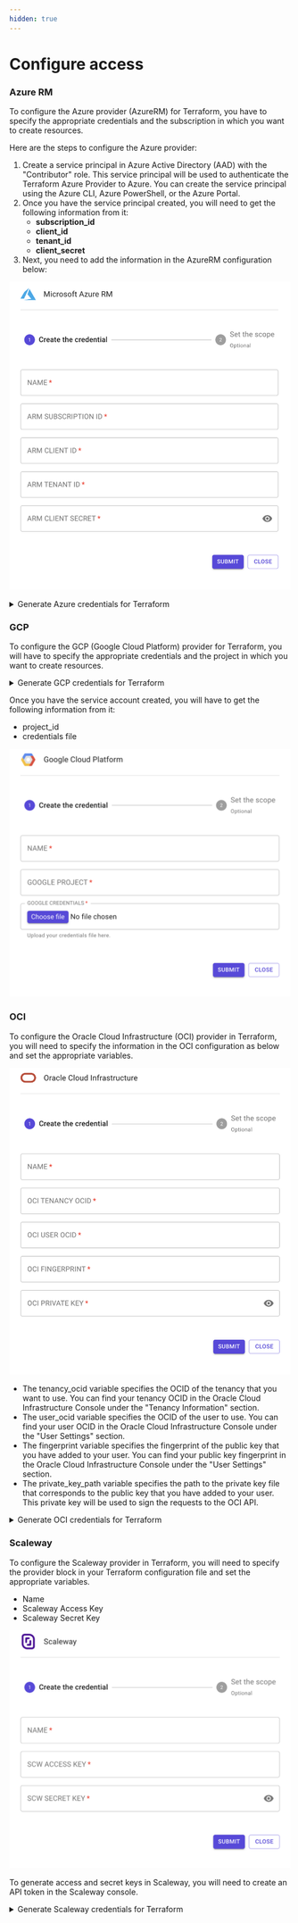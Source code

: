 ```yaml
---
hidden: true
---
```


# Configure access

### Azure RM

To configure the Azure provider (AzureRM) for Terraform, you have to specify the appropriate credentials and the subscription in which you want to create resources.

Here are the steps to configure the Azure provider:

1. Create a service principal in Azure Active Directory (AAD) with the "Contributor" role. This service principal will be used to authenticate the Terraform Azure Provider to Azure. You can create the service principal using the Azure CLI, Azure PowerShell, or the Azure Portal.
2. Once you have the service principal created, you will need to get the following information from it:
   * **subscription\_id**
   * **client\_id**
   * **tenant\_id**
   * **client\_secret**
3. Next, you need to add the information in the AzureRM configuration below:

![azure\_config](../../.gitbook/assets/azurerm_config.png)

<details>

<summary>Generate Azure credentials for Terraform</summary>

To generate Azure credentials for use with Terraform, you can use the Azure Portal.

1. Go to the Azure portal and navigate to the Azure Active Directory section
2. Select App registrations and then click on New registration
3. Give a name to your app and select the appropriate account type (single or multi-tenant)
4. After creating the app, go to Certificates & secrets and create a new client secret
5. Go to the Subscription's Access control (IAM) to add a new role assignment
6. Assign the appropriate role (e.g. Contributor) to the app created above

Tips:

* `ARM SUBSCRIPTION ID`: you will find it in the Subscription's Overview
* `ARM CLIENT ID`: you will find it in the App registrations' Overview with the name `Application (client) ID`
* `ARM TENANT ID`: you will find it in the App registrations' Overview with the name `Directory (tenant) ID`
* `ARM CLIENT SECRET`: you will find it in the App registrations' Certificates & secrets, you must copy the client `secret Value` (not the Secret ID).

</details>

### GCP

To configure the GCP (Google Cloud Platform) provider for Terraform, you will have to specify the appropriate credentials and the project in which you want to create resources.

<details>

<summary>Generate GCP credentials for Terraform</summary>

To generate GCP credentials for Terraform, you will need to create a service account in the Google Cloud Console. Here are the steps to generate GCP credentials:

1. Go to the Google Cloud Console (https://console.cloud.google.com) and select your project.
2. In the navigation menu, click on the hamburger icon (≡) and then select "IAM & admin" and then "Service accounts"
3. Click on the "Create Service Account" button.
4. In the "Create service account" form, give a name to the service account and provide a brief description.
5. Under "Role", select the role that you want to assign to the service account. This role will determine the actions that Terraform can perform with the service account.
6. Click on "Create" to create the service account.
7. Once the service account is created, you will see the option to create a key. Select "JSON" as the key type and click on "Create"
8. The JSON key file will be downloaded to your local machine. This file contains the credentials for the service account and it should be kept secure.
9. Once you have the JSON key file, you can use it to authenticate the Terraform GCP Provider to GCP.

</details>

Once you have the service account created, you will have to get the following information from it:

* project\_id
* credentials file

![gcp\_config](../../.gitbook/assets/gcp_config.png)

### OCI

To configure the Oracle Cloud Infrastructure (OCI) provider in Terraform, you will need to specify the information in the OCI configuration as below and set the appropriate variables.

![oci\_config](../../.gitbook/assets/oci_config.png)

* The tenancy\_ocid variable specifies the OCID of the tenancy that you want to use. You can find your tenancy OCID in the Oracle Cloud Infrastructure Console under the "Tenancy Information" section.
* The user\_ocid variable specifies the OCID of the user to use. You can find your user OCID in the Oracle Cloud Infrastructure Console under the "User Settings" section.
* The fingerprint variable specifies the fingerprint of the public key that you have added to your user. You can find your public key fingerprint in the Oracle Cloud Infrastructure Console under the "User Settings" section.
* The private\_key\_path variable specifies the path to the private key file that corresponds to the public key that you have added to your user. This private key will be used to sign the requests to the OCI API.

<details>

<summary>Generate OCI credentials for Terraform</summary>

To generate Oracle Cloud Infrastructure (OCI) credentials for use with Terraform, you can use the OCI Console or the OCI CLI.

1. Using OCI Console:
2. Log in to the OCI Console
3. Go to the Identity service
4. Select Users from the navigation menu
5. Click on the "Create User" button
6. Enter a username, select "Programmatic" for the access type and then click on "Create"
7. Click on the username of the user you just created
8. Click on the "Create API Key" button

Click on the "Download" button to download the private key in PEM format

</details>

### Scaleway

To configure the Scaleway provider in Terraform, you will need to specify the provider block in your Terraform configuration file and set the appropriate variables.

* Name
* Scaleway Access Key
* Scaleway Secret Key

![scaleway\_config](../../.gitbook/assets/scaleway_config.png)

To generate access and secret keys in Scaleway, you will need to create an API token in the Scaleway console.

<details>

<summary>Generate Scaleway credentials for Terraform</summary>

Here are the steps to generate access key and secret key in Scaleway:

1. Go to the Scaleway console (https://console.scaleway.com) and sign in.
2. In the navigation menu, click on "Account" and then "API Tokens"
3. Click on the "Create a token" button.
4. In the "Create an API Token" form, give a name to the token and provide a brief description.
5. Under "Rights" select the rights that you want to assign to the token. These rights will determine the actions that can be performed by the token.
6. Click on "Create" to create the token.
7. Once the token is created, you will see the option to "Show the token". This is the only time the token will be displayed.
8. Once you have the token, you can use it as an access key.
9. You can also assign or revoke rights to the token by clicking on the pencil icon next to the token.

Scaleway does not provide a secret key. Instead, it uses the token generated as the access key and no separate secret key is required.

</details>
